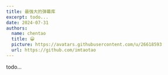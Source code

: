 ```yaml
---
title: 最强大的弹幕库
excerpt: todo...
date: 2024-07-31
authors:
  name: chentao
  title: 😀
  picture: https://avatars.githubusercontent.com/u/26618593
  url: https://github.com/imtaotao
---
```


todo...
